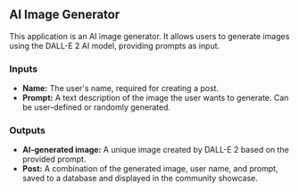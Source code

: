 ## AI Image Generator

This application is an AI image generator. It allows users to generate images using the DALL-E 2 AI model, providing prompts as input.

### Inputs

*   **Name:** The user's name, required for creating a post.
*   **Prompt:** A text description of the image the user wants to generate. Can be user-defined or randomly generated.

### Outputs

*   **AI-generated image:** A unique image created by DALL-E 2 based on the provided prompt.
*   **Post:** A combination of the generated image, user name, and prompt, saved to a database and displayed in the community showcase.